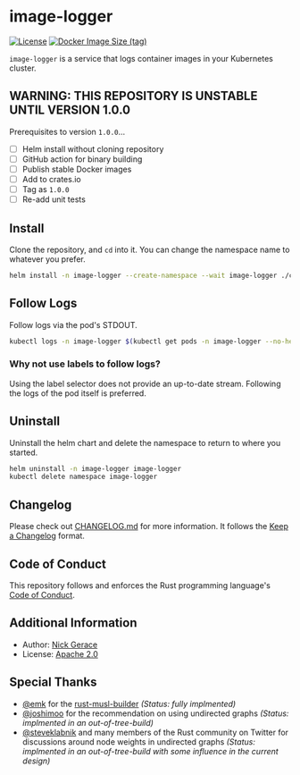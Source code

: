 # image-logger

[![License](https://img.shields.io/github/license/nickgerace/image-logger?style=flat-square)](./LICENSE)
[![Docker Image Size (tag)](https://img.shields.io/docker/image-size/nickgerace/image-logger/unstable?style=flat-square)](https://hub.docker.com/r/nickgerace/image-logger/tags)

<!--
[![Latest SemVer GitHub Tag](https://img.shields.io/github/v/tag/nickgerace/image-logger?label=version&style=flat-square)](https://github.com/nickgerace/image-logger/releases/latest)
[![Crates.io](https://img.shields.io/crates/v/image-logger?style=flat-square)](https://crates.io/crates/image-logger)
[![Build Status](https://img.shields.io/github/workflow/status/nickgerace/image-logger/merge/main?style=flat-square)](https://github.com/nickgerace/image-logger/actions?query=workflow%3Amerge+branch%3Amain)
-->

`image-logger` is a service that logs container images in your Kubernetes cluster.

## WARNING: THIS REPOSITORY IS UNSTABLE UNTIL VERSION 1.0.0

Prerequisites to version `1.0.0`...

- [ ] Helm install without cloning repository
- [ ] GitHub action for binary building
- [ ] Publish stable Docker images
- [ ] Add to crates.io
- [ ] Tag as `1.0.0`
- [ ] Re-add unit tests

## Install

Clone the repository, and `cd` into it.
You can change the namespace name to whatever you prefer.

```bash
helm install -n image-logger --create-namespace --wait image-logger ./chart
```

## Follow Logs

Follow logs via the pod's STDOUT.

```bash
kubectl logs -n image-logger $(kubectl get pods -n image-logger --no-headers -o custom-columns=":metadata.name") --follow
```

### Why not use labels to follow logs?

Using the label selector does not provide an up-to-date stream. Following the logs of the pod itself is preferred.

## Uninstall

Uninstall the helm chart and delete the namespace to return to where you started.

```bash
helm uninstall -n image-logger image-logger
kubectl delete namespace image-logger
```

## Changelog

Please check out [CHANGELOG.md](./CHANGELOG.md) for more information.
It follows the [Keep a Changelog](https://keepachangelog.com/) format.

## Code of Conduct

This repository follows and enforces the Rust programming language's [Code of Conduct](https://www.rust-lang.org/policies/code-of-conduct).

## Additional Information

- Author: [Nick Gerace](https://nickgerace.dev)
- License: [Apache 2.0](./LICENSE)

## Special Thanks

- [@emk](https://github.com/emk) for the [rust-musl-builder](https://github.com/emk/rust-musl-builder) *(Status: fully implmented)*
- [@joshimoo](https://github.com/joshimoo) for the recommendation on using undirected graphs *(Status: implmented in an out-of-tree-build)*
- [@steveklabnik](https://github.com/steveklabnik) and many members of the Rust community on Twitter for discussions around node weights in undirected graphs *(Status: implmented in an out-of-tree-build with some influence in the current design)*
